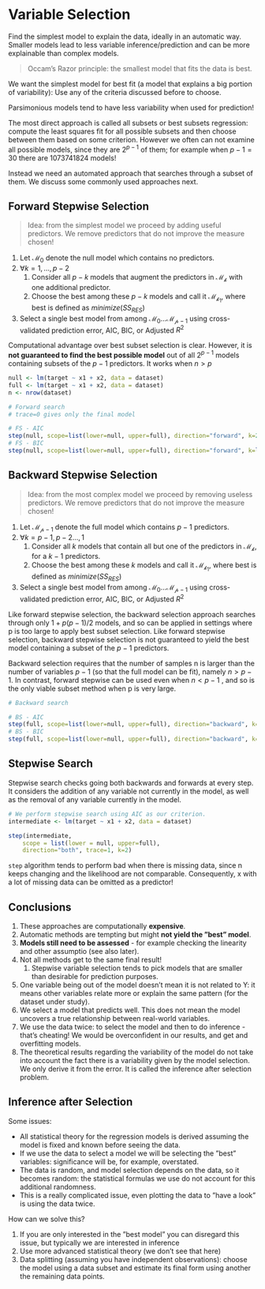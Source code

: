 # Variable Selection
Find the simplest model to explain the data, ideally in an automatic way. Smaller models lead to less variable inference/prediction and can be more explainable than complex models. 

> Occam’s Razor principle: the smallest model that fits the data is best.

We want the simplest model for best fit (a model that explains a big portion of variability): Use any of the criteria discussed before to choose.

Parsimonious models tend to have less variability when used for prediction!

The most direct approach is called all subsets or best subsets regression: compute the least squares fit for all possible subsets and then choose between them based on some criterion. However we often can not examine all possible models, since they are $2^{p-1}$ of them; for
example when $p−1 = 30$ there are 1073741824 models!

Instead we need an automated approach that searches through a subset of them. We
discuss some commonly used approaches next.

## Forward Stepwise Selection
> Idea: from the simplest model we proceed by adding useful predictors. We remove predictors that do not improve the measure chosen!

1. Let $\mathcal{M_{0}}$ denote the null model which contains no predictors.
2. $\forall k=1,...,p-2$
   1. Consider all $p-k$ models that augment the predictors in $\mathcal{M_{k}}$ with one additional predictor.
   2. Choose the best among these $p-k$ models and call it $\mathcal{M_{k_1}}$, where best is defined as $minimize(SS_{RES})$
3. Select a single best model from among $\mathcal{M_{0}}...\mathcal{M_{p-1}}$ using cross-validated prediction error, AIC, BIC, or Adjusted $R^{2}$

Computational advantage over best subset selection is clear. 
However, it is **not guaranteed to find the best possible model** out of all $2^{p-1}$ models containing subsets of the $p-1$ predictors. It works when $n>p$

```r
null <- lm(target ~ x1 + x2, data = dataset)
full <- lm(target ~ x1 + x2, data = dataset)
n <- nrow(dataset)

# Forward search 
# trace=0 gives only the final model

# FS - AIC
step(null, scope=list(lower=null, upper=full), direction="forward", k=2, trace=1)
# FS - BIC
step(null, scope=list(lower=null, upper=full), direction="forward", k=log(n), trace=1)
```

## Backward Stepwise Selection
> Idea: from the most complex model we proceed by removing useless predictors. We remove predictors that do not improve the measure chosen!

1. Let $\mathcal{M_{p-1}}$ denote the full model which contains $p-1$ predictors.
2. $\forall k=p-1,p-2...,1$
   1. Consider all $k$ models that contain all but one of the predictors in $\mathcal{M_{k}}$, for a $k-1$ predictors.
   2. Choose the best among these $k$ models and call it $\mathcal{M_{k_1}}$, where best is defined as $minimize(SS_{RES})$
3. Select a single best model from among $\mathcal{M_{0}}...\mathcal{M_{p-1}}$ using cross-validated prediction error, AIC, BIC, or Adjusted $R^{2}$

Like forward stepwise selection, the backward selection approach searches through only
$1+p(p-1)/2$ models, and so can be applied in settings where p is too large to apply best subset selection. Like forward stepwise selection, backward stepwise selection is not guaranteed to yield the best model containing a subset of the $p-1$ predictors.

Backward selection requires that the number of samples n is larger than the number of variables $p-1$ (so that the full model can be fit), namely $n > p-1$. In contrast, forward stepwise can be used even when $n < p-1$ , and so is the only viable subset method when p is very large.

```r
# Backward search

# BS - AIC
step(full, scope=list(lower=null, upper=full), direction="backward", k=2, trace=1)
# BS - BIC
step(full, scope=list(lower=null, upper=full), direction="backward", k=log(n), trace=1)
```

## Stepwise Search
Stepwise search checks going both backwards and forwards at every step. It considers the addition of any variable not currently in the model, as well as the removal of any variable currently in the model.

```r
# We perform stepwise search using AIC as our criterion.
intermediate <- lm(target ~ x1 + x2, data = dataset)

step(intermediate, 
    scope = list(lower = null, upper=full),
    direction="both", trace=1, k=2)
```
`step` algorithm tends to perform bad when there is missing data, since n keeps changing and the likelihood are not comparable. Consequently, x with a lot of missing data can be omitted as a predictor!

## Conclusions
1. These approaches are computationally **expensive**.
2. Automatic methods are tempting but might **not yield the ”best” model**.
3. **Models still need to be assessed** - for example checking the linearity and other assumptio (see also later). 
4. Not all methods get to the same final result!
   1. Stepwise variable selection tends to pick models that are smaller than desirable for prediction purposes.
5. One variable being out of the model doesn’t mean it is not related to Y: it means other variables relate more or explain the same pattern (for the dataset under study). 
6. We select a model that predicts well. This does not mean the model uncovers a true relationship between real-world variables.
7. We use the data twice: to select the model and then to do inference - that’s cheating! We would be overconfident in our results, and get and overfitting models.
8. The theoretical results regarding the variability of the model do not take into account the fact there is a variability given by the model selection. We only derive it from the error. It is called the inference after selection problem.

## Inference after Selection
Some issues:
* All statistical theory for the regression models is derived assuming the model is fixed and known before seeing the data.
* If we use the data to select a model we will be selecting the ”best” variables: significance will be, for example, overstated.
* The data is random, and model selection depends on the data, so it becomes random: the statistical formulas we use do not account for this additional randomness.
* This is a really complicated issue, even plotting the data to ”have a look” is using the data twice.

How can we solve this?
1. If you are only interested in the ”best model” you can disregard this issue, but typically we are interested in inference
2. Use more advanced statistical theory (we don’t see that here)
3. Data splitting (assuming you have independent observations): choose the model using a data subset and estimate its final form using another the remaining data points.